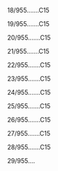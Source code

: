18/955.......C15 


19/955.......C15 


20/955.......C15 


21/955.......C15 


22/955.......C15 


23/955.......C15 


24/955.......C15 


25/955.......C15 


26/955.......C15 


27/955.......C15 


28/955.......C15 


29/955.... 

